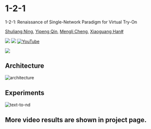 # 1-2-1
1-2-1: Renaissance of Single-Network Paradigm for Virtual Try-On

[Shuliang Ning](https://ningshuliang.github.io/),
[Yipeng Qin](https://profiles.cardiff.ac.uk/staff/qiny16),
[Mengli Cheng](),
[Xiaoguang Han#](https://gaplab.cuhk.edu.cn/)

<a href='https://ningshuliang.github.io/2023/Arxiv/index.html'><img src='https://img.shields.io/badge/Project-Page-Green'></a> <a href='https://arxiv.org/abs/2501.05369'><img src='https://img.shields.io/badge/Paper-Arxiv-red'></a> [![YouTube](https://badges.aleen42.com/src/youtube.svg)](https://www.youtube.com/watch?v=jr7wSOsZOoo)

<img src=".\figs\teaser.png">

<!-- ## TODO :triangular_flag_on_post:

- [ ] Provide the generation trial on [ModelScope's 3D Object Generation](https://modelscope.cn/studios/Damo_XR_Lab/3D_AIGC/summary)
- [ ] Text to ND Diffusion Model
- [ ] Multiview-ND and Multiview-Albedo Diffusion Models
- [ ] Release code (The code will be public around the end of Dec.2023.) -->

<!-- ## Updates
- **`2024/12/26`**: Our [**Inference Code**](https://github.com/Zheng-Chong/CatVTON/blob/main/inference.py) and [**Weights** 🤗](https://huggingface.co/zhengchong/CatVTON) are released.

- **`2024/12/26`**: Our [**Paper on ArXiv**](http://arxiv.org/abs/2407.15886) is available 🥳! -->
<!-- 
## To do list
- **`TBD`**: Release the training code. -->

<!-- ## Install

```
- System requirement: Ubuntu20.04
- Tested GPUs: A100 40G.
- Cuda 11.7
```

Install requirements using following scripts.

~~~
git clone https://github.com/ningshuliang/PICTURE.git
conda create -n picture
conda activate picture
pip install -r requirements.txt
~~~

Download the pretrained weights [baiduyun](https://pan.baidu.com/s/1J-KC9n8HGX7yXnI-jk8zZA?pwd=qpky) or [Hugging Face ](https://huggingface.co/Shuliang/PICTURE/tree/main/pretrain_models) and place it in the pretrain_models directory.

## Stage 1

~~~
cd Stage1_Text_to_Parsing
bash test.sh
~~~

## Stage 2

~~~
cd Stage2_Parsing_to_Image
bash test.sh
~~~ -->



## Architecture

![architecture](figs/pipeline.png)

## Experiments

![text-to-nd](figs/VITONHD.png)

## More video results are shown in project page. 